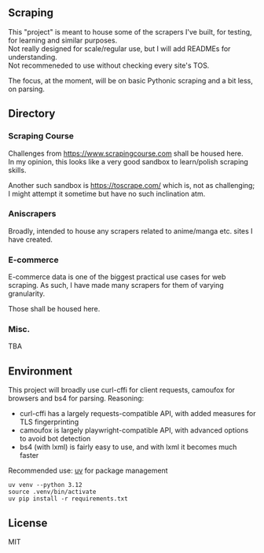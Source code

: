 ## Scraping

<p>
This "project" is meant to house some of the scrapers I've built, for testing, for learning and similar purposes. <br>
Not really designed for scale/regular use, but I will add READMEs for understanding. <br>
Not recommeneded to use without checking every site's TOS.
</p>

The focus, at the moment, will be on basic Pythonic scraping and a bit less, on parsing.

## Directory

### Scraping Course

Challenges from https://www.scrapingcourse.com shall be housed here. <br>
In my opinion, this looks like a very good sandbox to learn/polish scraping skills.

Another such sandbox is https://toscrape.com/ which is, not as challenging; I might attempt it sometime but have no such inclination atm.

### Aniscrapers

Broadly, intended to house any scrapers related to anime/manga etc. sites I have created.

### E-commerce

E-commerce data is one of the biggest practical use cases for web scraping. As such, I have made many scrapers for them of varying granularity. <br>

Those shall be housed here.

### Misc.

TBA

## Environment

This project will broadly use curl-cffi for client requests, camoufox for browsers and bs4 for parsing.
Reasoning:
- curl-cffi has a largely requests-compatible API, with added measures for TLS fingerprinting
- camoufox is largely playwright-compatible API, with advanced options to avoid bot detection
- bs4 (with lxml) is fairly easy to use, and with lxml it becomes much faster

Recommended use: [uv](https://docs.astral.sh/uv/getting-started/installation/#pypi) for package management

```
uv venv --python 3.12
source .venv/bin/activate
uv pip install -r requirements.txt
```

## License

MIT